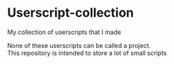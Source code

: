 # Userscript-collection
My collection of userscripts that I made

None of these userscripts can be called a project.<br>
This repository is intended to store a lot of small scripts
